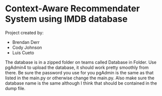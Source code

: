 # Context-Aware Recommendater System using IMDB database

Project created by:

* Brendan Derr
* Cody Johnson
* Luis Cueto

The database is in a zipped folder on teams called Database in Folder. Use pgAdmin4 to upload the database, it should work pretty smoothly from there. Be sure the password you use for you pgAdmin is the same as that listed in the main.py or otherwise change the main.py. Also make sure the database name is the same although I think that should be contained in the dump file.
